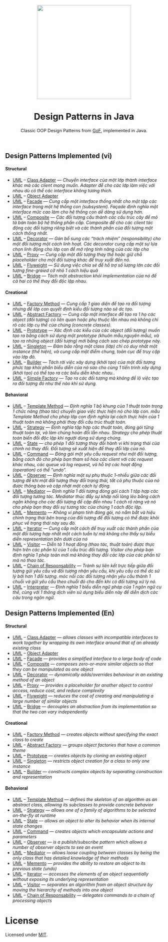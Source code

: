 <div align="center">
<img src="https://github.com/alexprut/design-patterns-java/raw/master/logo.png" height="300" height="auto"/>
<h1>Design Patterns in Java</h1>
<p>Classic OOP Design Patterns from <a href="https://en.wikipedia.org/?title=Design_Patterns">GoF</a>, implemented in Java.</p>
</div>
<br />

Design Patterns Implemented (vi)
---------------------------
#### Structural

* [UML](https://github.com/vuquangtin/designpattern/blob/master/java/resources/com/resources/images/adapter/Adapter1.png) –
[Class Adapter](https://github.com/vuquangtin/designpattern/tree/master/java/src/designpatterns/structural/adapters/adapters/gof/hasa)
— _Chuyển interface của một lớp thành interface khác mà các client mong muốn. Adapter để cho các lớp làm việc với nhau dù có thể các interface không tương thích._
* [UML](https://github.com/vuquangtin/designpattern/tree/master/src/main/resources/img/uml-object-adapter.png) –
[Object Adapter](https://github.com/vuquangtin/designpattern/tree/master/src/main/java/design_patterns/structural/object_adapter)
* [UML](https://github.com/vuquangtin/designpattern/tree/master/src/main/resources/img/uml-facade.png) –
[Facade](https://github.com/vuquangtin/designpattern/tree/master/src/main/java/design_patterns/structural/facade)
— _Cung cấp một interface thống nhất cho một tập các interface trong một hệ thống con (subsystem). Façade định nghĩa một interface mức cao làm cho hệ thống con dễ dàng sử dụng hơn._
* [UML](https://github.com/vuquangtin/designpattern/tree/master/src/main/resources/img/uml-composite.png) –
[Composite](https://github.com/vuquangtin/designpattern/tree/master/src/main/java/design_patterns/structural/composite)
— _Các đối tượng cấu thành các cấu trúc cây để mô tả bán toàn bộ hệ thống phần cấp. Composite để cho các client tác động các đối tượng riêng biệt và các thành phần của đối tượng một cách thống nhất._
* [UML](https://github.com/vuquangtin/designpattern/tree/master/src/main/resources/img/uml-decorator.png) –
[Decorator](https://github.com/vuquangtin/designpattern/tree/master/src/main/java/design_patterns/structural/decorator)
— _Gán bổ sung các “trách nhiệm” (responsibility) cho một đối tượng một cách linh hoạt. Các decorator cung cấp một sự lựa chọn linh động cho lớp con để mở rộng tính năng của các lớp cha_
* [UML](https://github.com/vuquangtin/designpattern/tree/master/src/main/resources/img/uml-proxy.png) –
[Proxy](https://github.com/vuquangtin/designpattern/tree/master/src/main/java/design_patterns/structural/proxy)
— _Cung cấp một đối tượng thay thế hoặc giữ chỗ placeholder cho một đối tượng khác để truy xuất đến nó._
* [UML](https://github.com/vuquangtin/designpattern/tree/master/src/main/resources/img/uml-flyweight.png) –
[Flyweight](https://github.com/vuquangtin/designpattern/tree/master/src/main/java/design_patterns/structural/flyweight)
— _Sử dụng việc chia sẻ để hỗ trợ số lượng lớn các đối tượng fine-graied cỡ nhỏ 1 cách hiệu quả_
* [UML](https://github.com/vuquangtin/designpattern/tree/master/src/main/resources/img/uml-bridge.png) –
[Bridge](https://github.com/vuquangtin/designpattern/tree/master/src/main/java/design_patterns/structural/bridge)
— _Tách một abstraction khỏi implementation của nó để cả hai có thể thay đổi độc lập nhau._

#### Creational
* [UML](https://github.com/vuquangtin/designpattern/tree/master/src/main/resources/img/uml-factory-method.png) –
[Factory Method](https://github.com/vuquangtin/designpattern/tree/master/src/main/java/design_patterns/creational/factory_method)
— _Cung cấp 1 giao diện để tạo ra đối tượng nhưng để lớp con quyết định kiểu đối tượng nào sẽ dc tạo._
* [UML](https://github.com/vuquangtin/designpattern/tree/master/src/main/resources/img/uml-abstract-factory.png) –
[Abstract Factory](https://github.com/vuquangtin/designpattern/tree/master/src/main/java/design_patterns/creational/abstract_factory)
— _Cung cấp một interface để tạo ra 1 họ các object (đối tượng) có liên quan hoặc phụ thuộc lẫn nhau mà không chỉ rõ các lớp cụ thể của chúng (concrete classes)._
* [UML](https://github.com/vuquangtin/designpattern/tree/master/src/main/resources/img/uml-prototype.png) –
[Prototype](https://github.com/vuquangtin/designpattern/tree/master/src/main/java/design_patterns/creational/prototype)
— _Xác định các kiểu của các object (đối tượng) muốn tạo ra bằng cách sử dụng một prototype (khuôn mẫu,nguyên mẫu), và tạo ra những object (đối tượng) mới bằng cách sao chép prototype này._
* [UML](https://github.com/vuquangtin/designpattern/tree/master/src/main/resources/img/uml-singleton.png) –
[Singleton](https://github.com/vuquangtin/designpattern/tree/master/src/main/java/design_patterns/creational/singleton)
— _Đảm bảo rằng một class (lớp) chỉ có duy nhất một instance (thể hiện), và cung cấp một điểm chung, toàn cục để truy cập vào lớp đó._
* [UML](https://github.com/vuquangtin/designpattern/tree/master/src/main/resources/img/uml-builder.png) –
[Builder](https://github.com/vuquangtin/designpattern/tree/master/src/main/java/design_patterns/creational/builder)
— _Tách rời việc xây dựng (khởi tạo) của một đối tượng phức tạp khỏi phần biểu diễn của nó sao cho cùng 1 tiến trình xây dựng (khởi tạo) có thể tạo ra các biểu diễn khác nhau.._
* [UML](https://github.com/vuquangtin/designpattern/tree/master/src/main/resources/img/uml-builder.png) –
[Simple Factory](https://github.com/vuquangtin/designpattern/tree/master/src/main/java/design_patterns/creational/builder)
— _Tạo ra các đối tượng mà không để lộ việc tạo ra đối tượng đó như thế nào khi sử dụng._

#### Behavioral
* [UML](https://github.com/vuquangtin/designpattern/tree/master/src/main/resources/img/uml-template-method.png) –
[Template Method](https://github.com/vuquangtin/designpattern/tree/master/src/main/java/design_patterns/behavioral/template_method)
— _Định nghĩa 1 bộ khung của 1 thuật toán trong 1 chức năng (thao tác) chuyển giao việc thực hiện nó cho lớp con. mẫu Template Method cho phép lớp con định nghĩa lại cách thực hiện của 1 thuật toán mà không phải thay đổi cấu trúc thuật toán._
* [UML](https://github.com/vuquangtin/designpattern/tree/master/src/main/resources/img/uml-strategy.png) –
[Strategy](https://github.com/vuquangtin/designpattern/tree/master/src/main/java/design_patterns/behavioral/strategy)
— _Định nghĩa tập hợp các thuật toán, đóng gói từng thuật toán lại, và làm chúng hoán đổi lẫn nhau. Strategy cho phép thuật toán biến đổi độc lập khi người dùng sử dụng chúng._
* [UML](https://github.com/vuquangtin/designpattern/tree/master/src/main/resources/img/uml-state.png) –
[State](https://github.com/vuquangtin/designpattern/tree/master/src/main/java/design_patterns/behavioral/state)
— _cho phép 1 đối tượng thay đổi hành vi khi trạng thái của chính nó thay đổi. Đối tượng sẽ xuất hiện để thay đổi lớp của nó._
* [UML](https://github.com/vuquangtin/designpattern/tree/master/src/main/resources/img/uml-command.png) –
[Command](https://github.com/vuquangtin/designpattern/tree/master/src/main/java/design_patterns/behavioral/command)
— _Đóng gói một yêu cầu request như một đối tượng, bằng cách đó cho phép bạn tham số hóa các client với các request khác nhau, các queue và log request, và hỗ trợ các hoạt động (operation) có thể “undo”._
* [UML](https://github.com/vuquangtin/designpattern/tree/master/src/main/resources/img/uml-observer.png) –
[Observer](https://github.com/vuquangtin/designpattern/tree/master/src/main/java/design_patterns/behavioral/observer)
— _Định nghĩa một sự phụ thuộc 1-nhiều giữa các đối tượng để khi một đối tượng thay đổi trạng thái, tất cả phụ thuộc của nó được thông báo và cập nhật một cách tự động._
* [UML](https://github.com/vuquangtin/designpattern/tree/master/src/main/resources/img/uml-mediator.png) –
[Mediator](https://github.com/vuquangtin/designpattern/blob/master/src/com/designpatterns/gof/behavioral/mediator/gof/GOF.java)
— _Định nghĩa 1 đối tượng đóng gói cách 1 tập hợp các đối tượng tương tác. Mediator thúc đẩy sự khớp nối lỏng lẻo bằng cách ngăn không cho các đối tượng đề cập đến nhau 1 cách rõ ràng và nó cho phép bạn thay đổi sự tương tác của chúng 1 cách độc lập._
* [UML](https://github.com/vuquangtin/designpattern/tree/master/src/main/resources/img/uml-memento.png) –
[Memento](https://github.com/vuquangtin/designpattern/tree/master/src/main/java/design_patterns/behavioral/memento)
— _Không vi phạm tính đóng gói, nó nắm bắt và hiệu chỉnh trạng thái bên trong của đối tượng để đối tượng có thể được khôi phục về trạng thái này sau đó._
* [UML](https://github.com/vuquangtin/designpattern/tree/master/src/main/resources/img/uml-iterator.png) –
[Iterator](https://github.com/vuquangtin/designpattern/tree/master/src/main/java/design_patterns/behavioral/iterator)
— _Cung cấp một cách để truy xuất các thành phần của một đối tượng hợp nhất một cách tuần tự mà không cho thấy sự biểu diễn representation bên dưới của nó_
* [UML](https://github.com/vuquangtin/designpattern/tree/master/src/main/resources/img/uml-visitor.png) –
[Visitor](https://github.com/vuquangtin/designpattern/tree/master/src/main/java/design_patterns/behavioral/visitor)
— _Diễn tả 1 hoạt động (thao tác, thuật toán) được thực hiện trên các phần tử của 1 cấu trúc đối tượng. Visitor cho phép bạn định nghĩa 1 phép toán mới mà không thay đổi các lớp của các phần tử mà nó thao tác._
* [UML](https://github.com/vuquangtin/designpattern/tree/master/src/main/resources/img/uml-chain-of-responsability.png) –
[Chain of Responsability](https://github.com/vuquangtin/designpattern/tree/master/src/main/java/design_patterns/behavioral/chain_of_responsibility)
— _Tránh sự liên kết trực tiếp giữa đối tượng gửi yêu cầu và đối tượng nhận yêu cầu, khi yêu cầu có thể dc sử lý bởi hơn 1 đối tượng. móc nối các đối tượng nhận yêu cầu thành 1 chuỗi và gửi yêu cầu theo chuỗi đó cho đến khi có đối tượng xử lý nó._
* [UML](https://github.com/vuquangtin/designpattern/tree/master/src/main/resources/img/uml-chain-of-responsability.png) –
[Interpreter](https://github.com/vuquangtin/designpattern/tree/master/src/main/java/design_patterns/behavioral/chain_of_responsibility)
— _Định nghĩa 1 biểu diễn ngữ pháp của 1 ngôn ngữ cụ thể, cùng với 1 thông dịch viên sử dụng biểu diễn này để diễn dịch các câu trong ngôn ngữ._

Design Patterns Implemented (En)
---------------------------
#### Structural
* [UML](https://github.com/vuquangtin/designpattern/tree/master/src/main/resources/img/uml-class-adapter.png) –
[Class Adapter](https://github.com/vuquangtin/designpattern/tree/master/src/main/java/design_patterns/structural/class_adapter)
— _allows classes with incompatible interfaces to work together by wrapping its own interface around that of an already existing class_
* [UML](https://github.com/vuquangtin/designpattern/tree/master/src/main/resources/img/uml-object-adapter.png) –
[Object Adapter](https://github.com/vuquangtin/designpattern/tree/master/src/main/java/design_patterns/structural/object_adapter)
* [UML](https://github.com/vuquangtin/designpattern/tree/master/src/main/resources/img/uml-facade.png) –
[Facade](https://github.com/vuquangtin/designpattern/tree/master/src/main/java/design_patterns/structural/facade)
— _provides a simplified interface to a large body of code_
* [UML](https://github.com/vuquangtin/designpattern/tree/master/src/main/resources/img/uml-composite.png) –
[Composite](https://github.com/vuquangtin/designpattern/tree/master/src/main/java/design_patterns/structural/composite)
— _composes zero-or-more similar objects so that they can be manipulated as one object_
* [UML](https://github.com/vuquangtin/designpattern/tree/master/src/main/resources/img/uml-decorator.png) –
[Decorator](https://github.com/vuquangtin/designpattern/tree/master/src/main/java/design_patterns/structural/decorator)
— _dynamically adds/overrides behaviour in an existing method of an object_
* [UML](https://github.com/vuquangtin/designpattern/tree/master/src/main/resources/img/uml-proxy.png) –
[Proxy](https://github.com/vuquangtin/designpattern/tree/master/src/main/java/design_patterns/structural/proxy)
— _provides a placeholder for another object to control access, reduce cost, and reduce complexity_
* [UML](https://github.com/vuquangtin/designpattern/tree/master/src/main/resources/img/uml-flyweight.png) –
[Flyweight](https://github.com/vuquangtin/designpattern/tree/master/src/main/java/design_patterns/structural/flyweight)
— _reduces the cost of creating and manipulating a large number of similar objects_
* [UML](https://github.com/vuquangtin/designpattern/tree/master/src/main/resources/img/uml-bridge.png) –
[Bridge](https://github.com/vuquangtin/designpattern/tree/master/src/main/java/design_patterns/structural/bridge)
— _decouples an abstraction from its implementation so that the two can vary independently_

#### Creational
* [UML](https://github.com/vuquangtin/designpattern/tree/master/src/main/resources/img/uml-factory-method.png) –
[Factory Method](https://github.com/vuquangtin/designpattern/tree/master/src/main/java/design_patterns/creational/factory_method)
— _creates objects without specifying the exact class to create_
* [UML](https://github.com/vuquangtin/designpattern/tree/master/src/main/resources/img/uml-abstract-factory.png) –
[Abstract Factory](https://github.com/vuquangtin/designpattern/tree/master/src/main/java/design_patterns/creational/abstract_factory)
— _groups object factories that have a common theme_
* [UML](https://github.com/vuquangtin/designpattern/tree/master/src/main/resources/img/uml-prototype.png) –
[Prototype](https://github.com/vuquangtin/designpattern/tree/master/src/main/java/design_patterns/creational/prototype)
— _creates objects by cloning an existing object_
* [UML](https://github.com/vuquangtin/designpattern/tree/master/src/main/resources/img/uml-singleton.png) –
[Singleton](https://github.com/vuquangtin/designpattern/tree/master/src/main/java/design_patterns/creational/singleton)
— _restricts object creation for a class to only one instance_
* [UML](https://github.com/vuquangtin/designpattern/tree/master/src/main/resources/img/uml-builder.png) –
[Builder](https://github.com/vuquangtin/designpattern/tree/master/src/main/java/design_patterns/creational/builder)
— _constructs complex objects by separating construction and representation_

#### Behavioral
* [UML](https://github.com/vuquangtin/designpattern/tree/master/src/main/resources/img/uml-template-method.png) –
[Template Method](https://github.com/vuquangtin/designpattern/tree/master/src/main/java/design_patterns/behavioral/template_method)
— _defines the skeleton of an algorithm as an abstract class, allowing its subclasses to provide concrete behavior_
* [UML](https://github.com/vuquangtin/designpattern/tree/master/src/main/resources/img/uml-strategy.png) –
[Strategy](https://github.com/vuquangtin/designpattern/tree/master/src/main/java/design_patterns/behavioral/strategy)
— _allows one of a family of algorithms to be selected on-the-fly at runtime_
* [UML](https://github.com/vuquangtin/designpattern/tree/master/src/main/resources/img/uml-state.png) –
[State](https://github.com/vuquangtin/designpattern/tree/master/src/main/java/design_patterns/behavioral/state)
— _allows an object to alter its behavior when its internal state changes_
* [UML](https://github.com/vuquangtin/designpattern/tree/master/src/main/resources/img/uml-command.png) –
[Command](https://github.com/vuquangtin/designpattern/tree/master/src/main/java/design_patterns/behavioral/command)
— _creates objects which encapsulate actions and parameters_
* [UML](https://github.com/vuquangtin/designpattern/tree/master/src/main/resources/img/uml-observer.png) –
[Observer](https://github.com/vuquangtin/designpattern/tree/master/src/main/java/design_patterns/behavioral/observer)
— _is a publish/subscribe pattern which allows a number of observer objects to see an event_
* [UML](https://github.com/vuquangtin/designpattern/tree/master/src/main/resources/img/uml-mediator.png) –
[Mediator](https://github.com/vuquangtin/designpattern/tree/master/src/main/java/design_patterns/behavioral/mediator)
— _allows loose coupling between classes by being the only class that has detailed knowledge of their methods_
* [UML](https://github.com/vuquangtin/designpattern/tree/master/src/main/resources/img/uml-memento.png) –
[Memento](https://github.com/vuquangtin/designpattern/tree/master/src/main/java/design_patterns/behavioral/memento)
— _provides the ability to restore an object to its previous state (undo)_
* [UML](https://github.com/vuquangtin/designpattern/tree/master/src/main/resources/img/uml-iterator.png) –
[Iterator](https://github.com/vuquangtin/designpattern/tree/master/src/main/java/design_patterns/behavioral/iterator)
— _accesses the elements of an object sequentially without exposing its underlying representation_
* [UML](https://github.com/vuquangtin/designpattern/tree/master/src/main/resources/img/uml-visitor.png) –
[Visitor](https://github.com/vuquangtin/designpattern/tree/master/src/main/java/design_patterns/behavioral/visitor)
— _separates an algorithm from an object structure by moving the hierarchy of methods into one object_
* [UML](https://github.com/vuquangtin/designpattern/tree/master/src/main/resources/img/uml-chain-of-responsability.png) –
[Chain of Responsability](https://github.com/vuquangtin/designpattern/tree/master/src/main/java/design_patterns/behavioral/chain_of_responsibility)
— _delegates commands to a chain of processing objects_

License
=======
Licensed under [MIT](https://github.com/vuquangtin/designpattern).